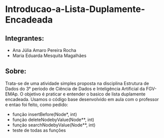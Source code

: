 # Introducao-a-Lista-Duplamente-Encadeada

## Integrantes:
- Ana Júlia Amaro Pereira Rocha
- Maria Eduarda Mesquita Magalhães

## Sobre:
Trata-se de uma atividade simples proposta na disciplina Estrutura de Dados do 3° período de Ciência de Dados e Inteligência Artificial da FGV-EMAp. O objetivo é praticar e entender o basico de lista duplamente encadeada. Usamos o código base desenvolvido em aula com o professor e entao foi feito, como pedido:

- função insertBefore(Node*, int)
- função deleteNodebyValue(Node**, int)
- função searchNodebyValue(Node**, int)
- teste de todas as funções
